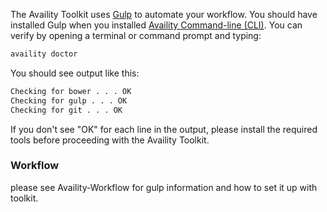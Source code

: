 The Availity Toolkit uses [Gulp](http://gulpjs.com) to automate your workflow. You should have installed Gulp when you installed [Availity Command-line (CLI)](https://github.com/Availity/availity-cli). You can verify by opening a terminal or command prompt and typing:

>
```sh
availity doctor
```

You should see output like this:

>
```sh
Checking for bower . . . OK
Checking for gulp . . . OK
Checking for git . . . OK
```

If you don't see "OK" for each line in the output, please install the required tools before proceeding with the Availity Toolkit.

### Workflow

please see Availity-Workflow for gulp information and how to set it up with toolkit.
